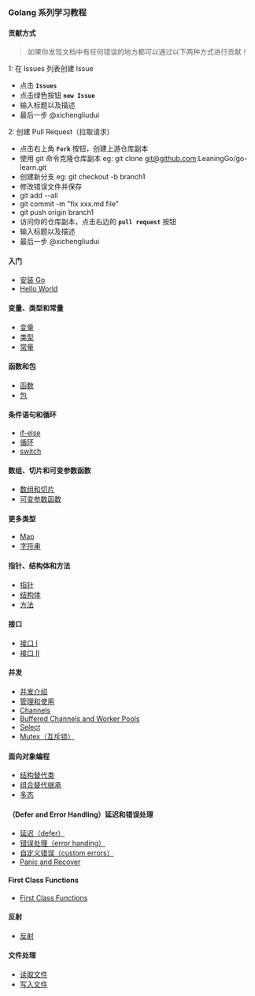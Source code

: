 
### Golang 系列学习教程

#### 贡献方式

> 如果你发现文档中有任何错误的地方都可以通过以下两种方式进行贡献！

1: 在 Issues 列表创建 Issue

* 点击 **`Issues`**
* 点击绿色按钮 **`new Issue`**
* 输入标题以及描述
* 最后一步 @xichengliudui

2: 创建 Pull Request（拉取请求）

* 点击右上角 **`Fork`** 按钮，创建上游仓库副本
* 使用 git 命令克隆仓库副本 eg: git clone git@github.com:LeaningGo/go-learn.git
* 创建新分支 eg: git checkout -b branch1
* 修改错误文件并保存
* git add --all
* git commit -m "fix xxx.md file"
* git push origin branch1
* 访问你的仓库副本，点击右边的 **`pull request`** 按钮
* 输入标题以及描述
* 最后一步 @xichengliudui

#### 入门
* [安装 Go](https://github.com/LeaningGo/go-learn/blob/master/go-install.md)
* [Hello World](https://github.com/LeaningGo/go-learn/blob/master/go-helloworld.md)

#### 变量、类型和常量
* [变量](https://github.com/LeaningGo/go-learn/blob/master/go-variables.md)
* [类型](https://github.com/LeaningGo/go-learn/blob/master/go-types.md)
* [常量](https://github.com/LeaningGo/go-learn/blob/master/go-constants.md)

#### 函数和包
* [函数](https://github.com/LeaningGo/go-learn/blob/master/go-functions.md)
* [包](https://github.com/LeaningGo/go-learn/blob/master/go-packages.md)

#### 条件语句和循环
* [if-else](https://github.com/LeaningGo/go-learn/blob/master/go-if-else.md)
* [循环](https://github.com/LeaningGo/go-learn/blob/master/go-loops.md)
* [switch](https://github.com/LeaningGo/go-learn/blob/master/go-switch.md)

#### 数组、切片和可变参数函数
* [数组和切片](https://github.com/LeaningGo/go-learn/blob/master/go-switch.md)
* [可变参数函数](https://github.com/LeaningGo/go-learn/blob/master/go-variadic-functions.md)

#### 更多类型
* [Map](https://github.com/LeaningGo/go-learn/blob/master/go-map.md)
* [字符串](https://github.com/LeaningGo/go-learn/blob/master/go-strings.md) 

#### 指针、结构体和方法
* [指针](https://github.com/LeaningGo/go-learn/blob/master/go-pointers.md)
* [结构体](https://github.com/LeaningGo/go-learn/blob/master/go-structures.md)
* [方法](https://github.com/LeaningGo/go-learn/blob/master/go-methods.md)

#### 接口
* [接口 I](https://github.com/LeaningGo/go-learn/blob/master/interface%20I.md)
* [接口 II](https://github.com/LeaningGo/go-learn/blob/master/interface%20II.md)

#### 并发
* [并发介绍](https://github.com/LeaningGo/go-learn/blob/master/Introduction%20to%20Concurrency.md)
* [管理和使用]()
* [Channels]()
* [Buffered Channels and Worker Pools]()
* [Select]()
* [Mutex（互斥锁）]()

#### 面向对象编程
* [结构替代类]()
* [组合替代继承]()
* [多态]()

#### （Defer and Error Handling）延迟和错误处理
* [延迟（defer）]()
* [错误处理（error handing）]()
* [自定义错误（custom errors）]()
* [Panic and Recover]()

#### First Class Functions
* [First Class Functions]()

#### 反射
* [反射]()

#### 文件处理
* [读取文件]()
* [写入文件]()

